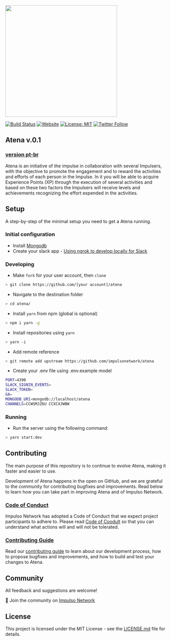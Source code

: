 <img src="https://impulso.network/assets/images/impulsonetwork-logo.svg" style="width: 350px">

[![Build Status](https://dev.azure.com/impulsonetwork/Atena/_apis/build/status/impulsonetwork.atena)](https://dev.azure.com/impulsonetwork/Atena/_build/latest?definitionId=3)
[![Website](https://img.shields.io/website-up-down-green-red/http/shields.io.svg?label=about)](http://impulso.network)
[![License: MIT](https://img.shields.io/badge/License-MIT-blue.svg)](LICENSE)
[![Twitter Follow](https://img.shields.io/twitter/follow/impulsonetwork.svg?style=social&label=Follow)](https://twitter.com/impulsonetwork)


## Atena v.0.1

### [version pt-br](https://github.com/impulsonetwork/atena/blob/master/README.md)

Atena is an initiative of the impulse in collaboration with several Impulsers, with the objective to promote the engagement and to reward the activities and efforts of each person in the Impulse. In it you will be able to acquire Experience Points (XP) through the execution of several activities and based on these two factors the Impulsers will receive levels and achievements recognizing the effort expended in the activities.

## Setup

A step-by-step  of the minimal setup you need to get a Atena running.

### Initial configuration

-   Install [Mongodb](https://docs.mongodb.com/manual/installation/)
-   Create your slack app - [Using ngrok to develop locally for Slack](https://api.slack.com/tutorials/tunneling-with-ngrok)

### Developing

-   Make `fork` for your user account, then `clone`
```sh
> git clone https://github.com/[your account]/atena
```

-   Navigate to the destination folder
```sh
> cd atena/
```

-   Install `yarn` from npm (global is optional)
```sh
> npm i yarn -g
```

-   Install repositories using `yarn`
```sh
> yarn -i
```

-   Add remote reference
```sh
> git remote add upstream https://github.com/impulsonetwork/atena
```
-   Create your .env file using .env.example model
```sh
PORT=4390
SLACK_SIGNIN_EVENTS=
SLACK_TOKEN=
GA=
MONGODB_URI=mongodb://localhost/atena
CHANNELS=CCWSMJZ6U CCXCXJWBW
```

### Running
-   Run the server using the following command:
```sh
> yarn start:dev
```

## Contributing

The main purpose of this repository is to continue to evolve Atena, making it faster and easier to use.

Development of Atena happens in the open on GitHub, and we are grateful to the community for contributing bugfixes and improvements. Read below to learn how you can take part in improving Atena and of Impulso Network.

### [Code of Conduct](CONTRIBUTING.md)

Impulso Network has adopted a Code of Conduct that we expect project participants to adhere to. Please read [Code of Coodult](CONTRIBUTING.md) so that you can understand what actions will and will not be tolerated.

### [Contributing Guide](CONTRIBUTING.md)

Read our [contributing guide](CONTRIBUTING.md) to learn about our development process, how to propose bugfixes and improvements, and how to build and test your changes to Atena.

## Community

All feedback and suggestions are welcome!

💬 Join the community on [Impulso Network](https://impulso.network)

## License

This project is licensed under the MIT License - see the [LICENSE.md](LICENSE.md) file for details.
